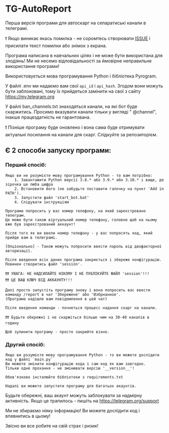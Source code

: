 # TG-AutoReport

Перша версія програми для автоскарг на сепаратиські канали в телеграмі.

❗️ Якщо виникає якась помилка - не соромтесь створювати [ISSUE](https://github.com/NoImN0t/TG-AutoReport/issues) і
присилати текст помилки або знімок з екрана.

Програма написана в навчальних цілях і не може бути використана для злодіянь!
Ми не несемо відповідальності за ймовірне неправильне використання програми!

Використовується мова програмування Python і бібліотека Pyrogram.

У файлі .env ми надаємо вам свої `api_id` і `api_hash`. Згодом вони можуть бути заблоковані, тому їх прийдеться замінити
на свої з сайту https://my.telegram.org

У файлі ban_channels.txt знаходяться канали, на які бот буде скаржитись. Просимо вказувати канали тільки у вигляді "
@channel", інакше працездатність не гарантована.

❗️ Пізніше програму буде оновлено і вона сама буде отримувати актуальні посилання на канали для скарг. Слідкуйте за
репозиторієм.

## Є 2 способи запуску програми:

### Перший спосіб:

	Якщо ви не розумієте мову програмування Python - то вам потрібно:
        1. Завантажити Python версії 3.8.* або 3.9.* або 3.10.* і вище, де зірочка це люба цифра
        2. Встановити його (не забудьте поставити галочку на пункт 'Add in PATH').
        3. Запустити файл 'start_bot.bat'
        4. Слідувати інструкціям

    Програма попросить у вас номер телефону, на який зареєстровано телеграм.
    Це може бути також віртуальний номер телефону, головне щоб на ньому вже був зареєстрований аккаунт!
		
    Після того як ви ввели номер телефону - у вас попросять код, який прийде вам в телеграмі.
		
    [Опціонально] - Також можуть попросити ввести пароль від двофакторної авторизації.
		
    Після введення всіх даних програма закриється і збереже конфігурацію.
    Повинен створитись файл 'session'.
	
	❗️❗️❗️ УВАГА: НЕ НАДСИЛАЙТЕ НІКОМУ І НЕ ПУБЛІКУЙТЕ ФАЙЛ 'session'!!!
	❗️❗️❗️ ЦЕ ВАШ КЛЮЧ ВІД АККАУНТУ!!!

    Далі просто запустіть програму знову і вона попросить вас ввести команду /report в чат 'Збережене' або 'Избрнанное'.
    (Програма надішле вам повідомлення в цей чат)
		
    Після введення команди - почнеться процесс надання скарг на канали.
		
    ❗️❗️❗️ Будьте обережні і не скаржіться більше чим на 30-40 каналів в годину
		
    Щоб зупинити програму - просто закрийте вікно.

### Другий спосіб:

	Якщо ви розумієте мову програмування Python - то ви можете дослідити код у файлі `main.py`
	Ви можете змінити конфігурацію кода і сам код як вам завгодно.
	Тільки одне прохання - не змінювати версію '__version__'!

    Обов'язково інсталюйте бібліотеки з requirements.txt
	
	Надалі ви можете запустити програму для багатьох акаунтів.

Будьте обережні, ваш акаунт можуть заблокувати за надмірну активність. Якщо це трапилось - пишіть
на https://telegram.org/support

Ми не збираємо ніяку інформацію!
Ви можете дослідити код і впевнитись в цьому!

Звісно ви все робите на свій страх і ризик!
